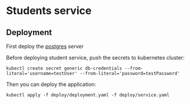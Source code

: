 # Students service


## Deployment
First deploy the [postgres](../postgres) server

Before deploying student service, push the secrets to kubernetes cluster:
```shell
kubectl create secret generic db-credentials --from-literal='username=testUser' --from-literal='password=testPassword'
```

Then you can deploy the application:
```shell
kubectl apply -f deploy/deployment.yaml -f deploy/service.yaml
```